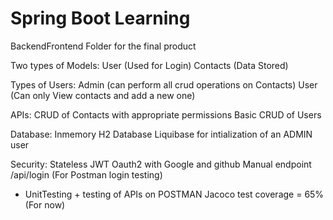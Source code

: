 # Spring Boot Learning

BackendFrontend Folder for the final product


Two types of Models:
User (Used for Login)
Contacts (Data Stored)

Types of Users:
Admin (can perform all crud operations on Contacts)
User  (Can only View contacts and add a new one)

APIs:
CRUD of Contacts with appropriate permissions 
Basic CRUD of Users

Database:
Inmemory H2 Database
Liquibase for intialization of an ADMIN user

Security:
Stateless
JWT
Oauth2 with Google and github
Manual endpoint /api/login (For Postman login testing)
 
+ UnitTesting + testing of APIs on POSTMAN 
Jacoco test coverage = 65% (For now)
